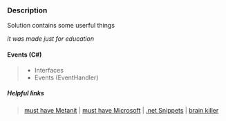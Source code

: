 ﻿### Description
Solution contains some userful things

*it was made just for education*

#### Events (C#)
> - Interfaces 
> - Events (EventHandler<T>)


##### Helpful links
> [must have Metanit](https://metanit.com/) | 
> [must have Microsoft](https://docs.microsoft.com/ru-ru/dotnet/api/) | 
> [.net Snippets](https://www.dotnetperls.com/) | 
> [brain killer](http://rosettacode.org/wiki/Category:Programming_Tasks/)